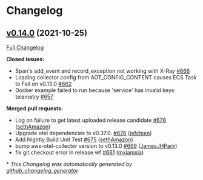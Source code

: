 # Changelog

## [v0.14.0](https://github.com/aws-observability/aws-otel-collector/tree/v0.14.0) (2021-10-25)

[Full Changelog](https://github.com/aws-observability/aws-otel-collector/compare/v0.13.0...v0.14.0)

**Closed issues:**

- Span's add\_event and record\_exception not working with X-Ray [\#666](https://github.com/aws-observability/aws-otel-collector/issues/666)
- Loading collector config from AOT\_CONFIG\_CONTENT causes ECS Task to Fail on v0.13.0 [\#662](https://github.com/aws-observability/aws-otel-collector/issues/662)
- Docker example failed to run because 'service' has invalid keys: telemetry [\#657](https://github.com/aws-observability/aws-otel-collector/issues/657)

**Merged pull requests:**

- Log on failure to get latest uploaded release candidate [\#678](https://github.com/aws-observability/aws-otel-collector/pull/678) ([sethAmazon](https://github.com/sethAmazon))
- Upgrade otel dependencies to v0.37.0. [\#676](https://github.com/aws-observability/aws-otel-collector/pull/676) ([jefchien](https://github.com/jefchien))
- Add Nightly Build Unit Test [\#675](https://github.com/aws-observability/aws-otel-collector/pull/675) ([sethAmazon](https://github.com/sethAmazon))
- bump aws-otel-collector version to v0.13.0 [\#669](https://github.com/aws-observability/aws-otel-collector/pull/669) ([JamesJHPark](https://github.com/JamesJHPark))
- fix git checkout error in release wf [\#661](https://github.com/aws-observability/aws-otel-collector/pull/661) ([mxiamxia](https://github.com/mxiamxia))



\* *This Changelog was automatically generated by [github_changelog_generator](https://github.com/github-changelog-generator/github-changelog-generator)*
